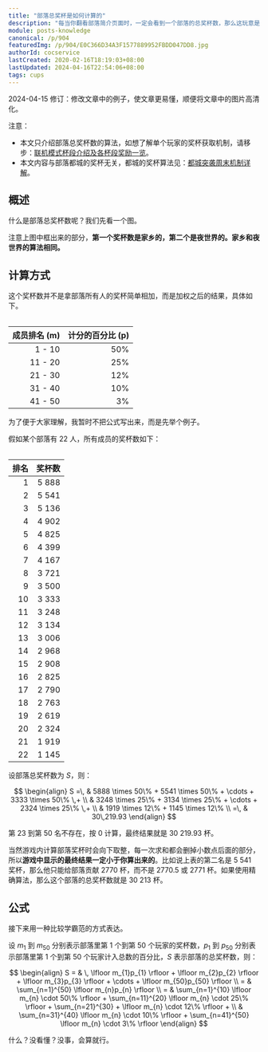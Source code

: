 ```yaml
---
title: "部落总奖杯是如何计算的"
description: "每当你翻看部落简介页面时，一定会看到一个部落的总奖杯数，那么这玩意是怎么算的呢？废话不多说，我们直接进入主题。这个奖杯数并不是拿部落所有人的奖杯简单相加，而是加权之后的结果，具体如下。"
module: posts-knowledge
canonical: /p/904
featuredImg: /p/904/E0C366D34A3F1577889952FBDD047DD8.jpg
authorId: cocservice
lastCreated: 2020-02-16T18:19:03+08:00
lastUpdated: 2024-04-16T22:54:06+08:00
tags: cups
---
```


<PostHistory>
2024-04-15 修订：修改文章中的例子，使文章更易懂，顺便将文章中的图片高清化。
</PostHistory>

注意：

- 本文只介绍部落总奖杯数的算法，如想了解单个玩家的奖杯获取机制，请移步：[联机模式杯段介绍及各杯段奖励一览](/p/1010)。
- 本文内容与部落都城的奖杯无关，都城的奖杯算法见：[都城突袭周末机制详解](/p/6491)。

## 概述

什么是部落总奖杯数呢？我们先看一个图。

<Pic src="/p/904/E0C366D34A3F1577889952FBDD047DD8.jpg" width="2732" height="2048" alt="部落总奖杯数" :lazyLoading="false" />

注意上图中框出来的部分，**第一个奖杯数是家乡的，第二个是夜世界的。家乡和夜世界的算法相同。**

## 计算方式

这个奖杯数并不是拿部落所有人的奖杯简单相加，而是加权之后的结果，具体如下。

<Table maxWidth="360px">

| 成员排名 (m) | 计分的百分比 (p) |
|     --:     |       --:       |
|    1 - 10   |       50%       |
|   11 - 20   |       25%       |
|   21 - 30   |       12%       |
|   31 - 40   |       10%       |
|   41 - 50   |        3%       |

</Table>

为了便于大家理解，我暂时不把公式写出来，而是先举个例子。

假如某个部落有 22 人，所有成员的奖杯数如下：

<Table maxWidth="360px">

| 排名 |  奖杯数  |
| --:  |   --:   |
|   1  |  5 888  |
|   2  |  5 541  |
|   3  |  5 136  |
|   4  |  4 902  |
|   5  |  4 825  |
|   6  |  4 399  |
|   7  |  4 167  |
|   8  |  3 721  |
|   9  |  3 500  |
|  10  |  3 333  |
|  11  |  3 248  |
|  12  |  3 134  |
|  13  |  3 006  |
|  14  |  2 968  |
|  15  |  2 908  |
|  16  |  2 825  |
|  17  |  2 790  |
|  18  |  2 763  |
|  19  |  2 619  |
|  20  |  2 324  |
|  21  |  1 919  |
|  22  |  1 145  |

</Table>

设部落总奖杯数为 $S$，则：

$$
\begin{align}
S =\, & 5888 \times 50\% + 5541 \times 50\% + \cdots + 3333 \times 50\% \,+  \\
      & 3248 \times 25\% + 3134 \times 25\% + \cdots + 2324 \times 25\% \,+  \\
      & 1919 \times 12\% + 1145 \times 12\% \\
  =\, & 30\,219.93
\end{align}
$$

第 23 到第 50 名不存在，按 0 计算，最终结果就是 30 219.93 杯。

当然游戏内计算部落奖杯时会向下取整，每一次求和都会删掉小数点后面的部分，所以**游戏中显示的最终结果一定小于你算出来的**。比如说上表的第二名是 5 541 奖杯，那么他只能给部落贡献 2770 杯，而不是 2770.5 或 2771 杯。如果使用精确算法，那么这个部落的总奖杯数就是 30 213 杯。

## 公式

接下来用一种比较学霸范的方式表达。

设 $m_1$ 到 $m_{50}$ 分别表示部落里第 1 个到第 50 个玩家的奖杯数，$p_1$ 到 $p_{50}$ 分别表示部落里第 1 个到第 50 个玩家计入总数的百分比，$S$ 表示部落的总奖杯数，则：

$$
\begin{align}
S = & \, \lfloor m_{1}p_{1} \rfloor + \lfloor m_{2}p_{2} \rfloor + \lfloor m_{3}p_{3} \rfloor + \cdots + \lfloor m_{50}p_{50} \rfloor \\
  = & \sum_{n=1}^{50} \lfloor m_{n}p_{n} \rfloor \\
  = & \sum_{n=1}^{10} \lfloor m_{n} \cdot 50\% \rfloor + \sum_{n=11}^{20} \lfloor m_{n} \cdot 25\% \rfloor + \sum_{n=21}^{30} + \lfloor m_{n} \cdot 12\% \rfloor + \\
    & \sum_{n=31}^{40} \lfloor m_{n} \cdot 10\% \rfloor + \sum_{n=41}^{50} \lfloor m_{n} \cdot 3\% \rfloor
\end{align}
$$

什么？没看懂？没事，会算就行。
